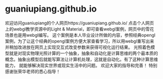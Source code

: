 # guaniupiang.github.io
欢迎访问guaniupiang的个人网页https://guaniupiang.github.io/
点击个人网页上的webgl教学资源中的Light & Material，即可查看webgl案例，网页中的雪花场景也是用webgl编写。
这个案例是本人毕业设计所做的内容，参照经典opengl案例，为了让这个经典的opengl案例方便大家查看学习，所以用webgl重写出来并稍加改进放在网页上实现交互式改变参数来获得可视化运行结果。
光照着色模型就是对现实物理光照计算的一个抽象，抽象和自动化是计算思维的两个最本质的概念。抽象出模型后就能写算法让计算机处理，这就是自动化。有了这种计算思维能力，
就能够解决现实世界或现实生活中的问题。
欢迎大家的指导和完善！
特别感谢张荣华老师的悉心指导！
